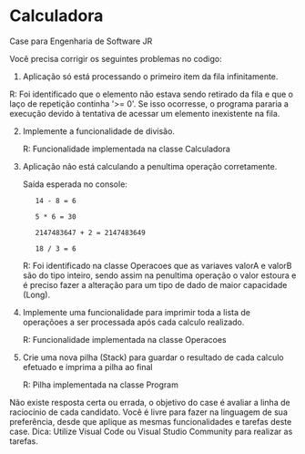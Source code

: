 # Calculadora
Case para Engenharia de Software JR

Você precisa corrigir os seguintes problemas no codigo:
  1. Aplicação só está processando o primeiro item da fila infinitamente.
  
  R: Foi identificado que o elemento não estava sendo retirado da fila e que o laço de repetição continha '>= 0'. Se isso ocorresse, o programa pararia a execução devido à tentativa de acessar um elemento inexistente na fila.
     
  2. Implemente a funcionalidade de divisão.

     R: Funcionalidade implementada na classe Calculadora
    
  4. Aplicação não está calculando a penultima operação corretamente.
     
     	Saída esperada no console:
     
     		14 - 8 = 6
     
     		5 * 6 = 30
     
     		2147483647 + 2 = 2147483649
     
     		18 / 3 = 6
      R: Foi identificado na classe Operacoes que as variaves valorA e valorB são do tipo inteiro, sendo assim na penultima operação o valor estoura e é preciso fazer a alteração para um tipo de dado de maior capacidade (Long).
  5. Implemente uma funcionalidade para imprimir toda a lista de operaçõoes a ser processada após cada calculo realizado.

      R: Funcionalidade implementada na classe Operacoes
  
  6. Crie uma nova pilha (Stack) para guardar o resultado de cada calculo efetuado e imprima a pilha ao final

     R: Pilha implementada na classe Program 

Não existe resposta certa ou errada, o objetivo do case é avaliar a linha de raciocínio de cada candidato.
Você é livre para fazer na linguagem de sua preferência, desde que aplique as mesmas funcionalidades e tarefas deste case.
Dica: Utilize Visual Code ou Visual Studio Community para realizar as tarefas.
